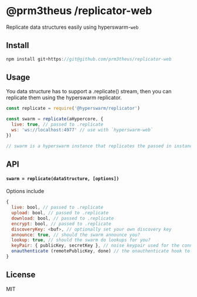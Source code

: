 # @prm3theus /replicator-web

Replicate data structures easily using hyperswarm-`web`

## Install

```js
npm install git+https://git@github.com/prm3theus/replicator-web
```

## Usage

You data structure has to support a .replicate() stream, then you can replicate
them using the hyperswarm replicator.

```js
const replicate = require('@hyperswarm/replicator')

const swarm = replicate(aHypercore, {
  live: true, // passed to .replicate
  ws: 'ws://localhost:4977' // use with `hyperswarm-web`
})

// swarm is a hyperswarm instance that replicates the passed in instance
```

## API

#### `swarm = replicate(dataStructure, [options])`

Options include

```js
{
  live: bool, // passed to .replicate
  upload: bool, // passed to .replicate
  download: bool, // passed to .replicate
  encrypt: bool, // passed to .replicate
  discoveryKey: <buf>, // optionally set your own discovery key
  announce: true, // should the swarm announce you?
  lookup: true, // should the swarm do lookups for you?
  keyPair: { publicKey, secretKey }, // noise keypair used for the connection
  onauthenticate (remotePublicKey, done) // the onauthenticate hook to verify remote key pairs
}
```

## License

MIT
